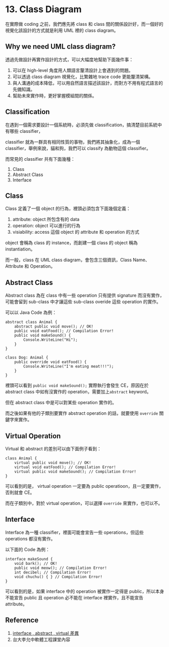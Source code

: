 # 13. Class Diagram

在實際做 coding 之前，我們應先將 class 和 class 間的關係設計好，而一個好的視覺化該設計的方式就是利用 UML 裡的 class diagram。

## Why we need UML class diagram?

透過先做設計再實作設計的方式，可以大幅度地幫助下面幾件事：

1. 可以在 high-level 角度用人類語言釐清設計上會遇到的問題。
2. 可以透過 class diagram 視覺化，比繁雜地 trace code 更能釐清架構。
3. 與人溝通的成本降低，可以用自然語言描述該設計，而對方不用有程式語言的先備知識。
4. 幫助未來實作時，更好掌握模組間的關係。

## Classification

在遇到一個需求要設計一個系統時，必須先做 classification，搞清楚目前系統中有哪些 classifier，

classifier 就為一群具有相同性質的事物，我們將其抽象化，成為一個 classifier，舉例來說，貓和狗，我們可以 classify 為動物這個 classifier。

而常見的 classifier 共有下面幾種：

1. Class
2. Abstract Class
3. Interface

## Class

Class 定義了一個 object 的行為，裡頭必須包含下面幾個定義：

1. attribute: object 所包含有的 data
2. operation: object 可以進行的行為
3. visiability: access 這個 object 的 attribute 和 operation 的方式

object 會稱為 class 的 instance，而創建一個 class 的 object 稱為 instantiation。

而一般，class 在 UML class diagram，會包含三個資訊，Class Name、Attribute 和 Operation。

## Abstract Class

Abstract class 為在 class 中有一些 operation 只有提供 signature 而沒有實作，可能會留到 sub-class 中才讓這些 sub-class overide 這些 operation 的實作。

可以以 Java Code 為例：

```
abstract class Animal {
	abstract public void move(); // OK!
	public void eatFood(); // Compilation Error!
	public void makeSound() {
		Console.WriteLine("Hi");
	}
}

class Dog: Animal {
	public override void eatFood() {
		Console.WriteLine("I'm eating meat!!!");
	}
}
```

裡頭可以看到 ```public void makeSound();``` 實際執行會發生 CE，原因在於 abstract class 中如有沒實作的 operation，需要加上```abstract``` keyword。

但在 abstract class 中是可以對某些 operation 實作的。

而之後如果有他的子類別要實作 abstract operation 的話，就要使用 ```override``` 關鍵字來實作。

## Virtual Operation

Virtual 和 abstract 的差別可以由下面例子看到：

```
class Animal {
	virtual public void move(); // OK!
	virtual void eatFood(); // Compilation Error!
	virtual public void makeSound(); // Compilation Error!
}
```
可以看到的是， virtual operation 一定要為 public operatioon，且一定要實作，否則就會 CE。

而在子類別中，對於 virtual operation，可以選擇 ```override``` 來實作，也可以不。

## Interface

Interface 為一種 classifier，裡面可能會宣告一些 operations，但這些 operations 都沒有實作。

以下面的 Code 為例：

```
interface makeSound {
	void bark(); // OK!
	public void meow(); // Compilation Error!
	int decibel; // Compilation Error!
	void chuchu() { } // Compilation Error!
}
```
可以看到的是，如果 interface 中的 operation 被實作一定得是 public，所以本身不能宣告 public 且 operation 必不能在 interface 裡實作，且不能宣告 attribute。

## Reference

1. [interface , abstract , virtual 差異](https://dotblogs.com.tw/enet/2017/01/04/122935)
2. 台大李允中軟體工程課堂內容